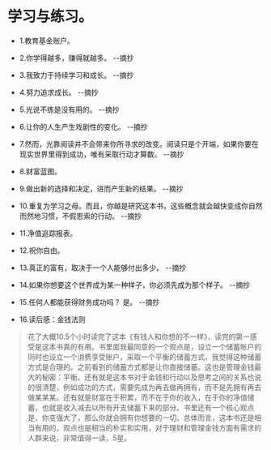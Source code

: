 # 学习与练习。

- 1.教育基金账户。

- 2.你学得越多，赚得就越多。 --摘抄

- 3.我致力于持续学习和成长。 --摘抄

- 4.努力追求成长。 --摘抄

- 5.光说不练是没有用的。 --摘抄

- 6.让你的人生产生戏剧性的变化。 --摘抄

- 7.然而，光靠阅读并不会带来你所寻求的改变。阅读只是个开端，如果你要在现实世界里得到成功，唯有采取行动才算数。 --摘抄

- 8.财富蓝图。

- 9.做出新的选择和决定，进而产生新的结果。 --摘抄

- 10.重复为学习之母。而且，你越是研究这本书，这些概念就会越快变成你自然而然地习惯，不假思索的行动。 --摘抄

- 11.净值追踪报表。

- 12.祝你自由。

- 13.真正的富有，取决于一个人能够付出多少。 --摘抄

- 14.如果你想要这个世界成为某一种样子，你必须先成为那个样子。 --摘抄

- 15.任何人都能获得财务成功吗？ 是。 --摘抄

- 16.读后感：金钱法则

>花了大概10.5个小时读完了这本《有钱人和你想的不一样》，读完的第一感受是这本书真的有用。书里面我最同意的一个观点是，设立一个储蓄账户的同时也设立一个消费享受账户，采取一个平衡的储蓄方式，我觉得这种储蓄方式是合理的。之前看到的储蓄方式都是让你直接储蓄。这也是管理金钱最大的秘密：平衡。还有就是这本书对于金钱和行动以及思考之间的关系也说的很清楚，例如成功的方式，需要先成为再去做再拥有，而不是先拥有再去做某某某。还有就是财富在于积累，而不在于你的收入，在于你的净值储蓄，也就是收入减去以所有开支储蓄下来的部分。书里还有一个核心观点是，你变强大了，那么你就会拥有你想要的一切。总体而言，这本书还是相当有用的，观点也是相当的朴实和实用，对于理财和管理金钱方面有需求的人群来说，非常值得一读，5星。
